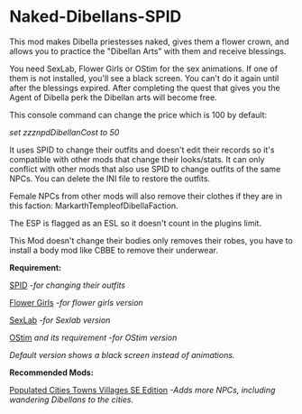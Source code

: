 # Naked-Dibellans-SPID
This mod makes Dibella priestesses naked, gives them a flower crown, and allows you to practice the "Dibellan Arts" with them and receive blessings.

You need SexLab﻿, Flower Girls﻿ or OStim for the sex animations. If one of them is not installed, you'll see a black screen. You can't do it again until after the blessings expired. After completing the quest that gives you the Agent of Dibella perk the Dibellan arts will become free. 

This console command can change the price which is 100 by default:
 

*set zzznpdDibellanCost to 50*

 

It uses SPID﻿ to change their outfits and doesn't edit their records so it's compatible with other mods that change their looks/stats. It can only conflict with other mods that also use SPID to change outfits of the same NPCs. You can delete the INI file to restore the outfits.

Female NPCs from other mods will also remove their clothes if they are in this faction: MarkarthTempleofDibellaFaction.

The ESP is flagged as an ESL so it doesn't count in the plugins limit.

 

This Mod doesn't change their bodies only removes their robes, you have to install a body mod like CBBE to remove their underwear.

 

**Requirement:**


 [SPID](https://www.nexusmods.com/skyrimspecialedition/mods/36869)  *-for changing their outfits*

 [Flower Girls](https://www.nexusmods.com/skyrimspecialedition/mods/5941) *-for flower girls version*
 
 [SexLab](https://www.loverslab.com/topic/91861-sexlab-se-sex-animation-framework-v164c-010722/) *-for Sexlab version*

 [OStim](https://www.nexusmods.com/skyrimspecialedition/mods/40725) *and its requirement -for OStim version*

 *Default version shows a black screen instead of animations.*

 

**Recommended Mods:**

 

 [Populated Cities Towns Villages SE Edition](https://www.nexusmods.com/skyrimspecialedition/mods/2005)  *-Adds more NPCs, including wandering Dibellans to the cities.*
